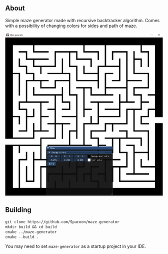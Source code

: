 ## About
Simple maze generator made with recursive backtracker algorithm. Comes with a possibility of changing colors for sides and path of maze.

![alt text](https://github.com/Spacoon/maze-generator/blob/main/example.png)
## Building
```
git clone https://github.com/Spacoon/maze-generator
mkdir build && cd build
cmake ../maze-generator
cmake --build .
```
You may need to set ```maze-generator``` as a startup project in your IDE.
